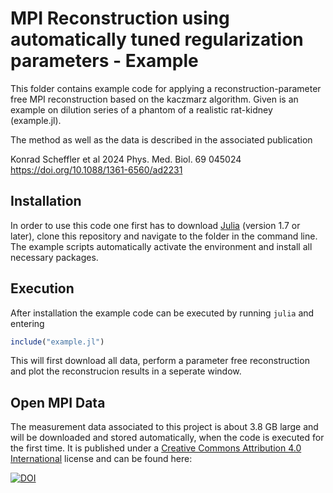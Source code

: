 # MPI Reconstruction using automatically tuned regularization parameters - Example

This folder contains example code for applying a reconstruction-parameter free MPI reconstruction based on the kaczmarz algorithm.
Given is an example on dilution series of a phantom of a realistic rat-kidney (example.jl).

The method as well as the data is described in the associated publication

Konrad Scheffler et al 2024 Phys. Med. Biol. 69 045024 https://doi.org/10.1088/1361-6560/ad2231


## Installation

In order to use this code one first has to download [Julia](https://julialang.org/) (version 1.7 or later), clone this repository and navigate to the folder in the command line. The example scripts automatically activate the environment and install all necessary packages.

## Execution
After installation the example code can be executed by running `julia` and entering
```julia
include("example.jl")
```
This will first download all data, perform a parameter free reconstruction and plot the reconstrucion results in a seperate window.

## Open MPI Data

The measurement data associated to this project is about 3.8 GB large and will be downloaded and stored automatically, when the code is executed for the first time.
It is published under a [Creative Commons Attribution 4.0 International](https://creativecommons.org/licenses/by/4.0/legalcode) license and can be found here:

[![DOI](https://zenodo.org/badge/DOI/10.5281/zenodo.8017434.svg)](https://doi.org/10.5281/zenodo.8017434)
